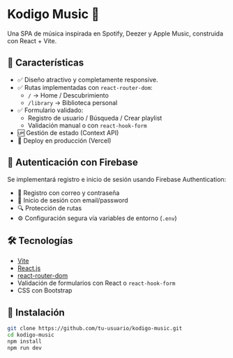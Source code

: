 # Kodigo Music 🎵

Una SPA de música inspirada en Spotify, Deezer y Apple Music, construida con React + Vite.

## 📌 Características

- ✅ Diseño atractivo y completamente responsive.
- ✅ Rutas implementadas con `react-router-dom`:
  - `/` → Home / Descubrimiento
  - `/library` → Biblioteca personal
- ✅ Formulario validado:
  - Registro de usuario / Búsqueda / Crear playlist
  - Validación manual o con `react-hook-form`
- 🆙 Gestión de estado (Context API)
- 🚀 Deploy en producción (Vercel)

## 🔐 Autenticación con Firebase

Se implementará registro e inicio de sesión usando Firebase Authentication:

- 📧 Registro con correo y contraseña
- 🔑 Inicio de sesión con email/password
- 🔍 Protección de rutas
- ⚙️ Configuración segura vía variables de entorno (`.env`)

## 🛠 Tecnologías

- [Vite](https://vitejs.dev/)
- [React.js](https://reactjs.org/)
- [react-router-dom](https://reactrouter.com/)
- Validación de formularios con React o `react-hook-form`
- CSS con Bootstrap

## 🔧 Instalación

```bash
git clone https://github.com/tu-usuario/kodigo-music.git
cd kodigo-music
npm install
npm run dev

